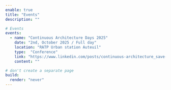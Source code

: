 ```yaml
---
enable: true
title: "Events"
description: ""

# Events
events: 
  - name: "Continuous Architecture Days 2025"
    date: "2nd, October 2025 / Full day"
    location: "RATP Urban station Auteuil"
    type:  "Conference"
    link: "https://www.linkedin.com/posts/continuous-architecture_save-the-date-la-prochaine-journ%C3%A9e-dinspiration-activity-7346097845051027457-8-CU?utm_source=share&utm_medium=member_desktop&rcm=ACoAAAKQl1IBxCCei1irWVkPUXx4WZwc2u69Y6o"
    content: ""

# don't create a separate page
build:
  render: "never"
---
```


